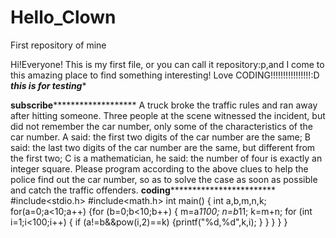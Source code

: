 # Hello_Clown
First repository of mine

Hi!Everyone!
This is my first file, or you can call it repository:p,and I come to this amazing place to find something interesting!
Love CODING!!!!!!!!!!!!!!!!:D
***********this is for testing************

******************************************subscribe*************************************************************
A truck broke the traffic rules and ran away after hitting someone. Three people at the scene witnessed the incident, but did not remember the car number, only some of the characteristics of the car number. A said: the first two digits of the car number are the same; B said: the last two digits of the car number are the same, but different from the first two; C is a mathematician, he said: the number of four is exactly an integer square. Please program according to the above clues to help the police find out the car number, so as to solve the case as soon as possible and catch the traffic offenders.
******************************************coding******************************************************************
#include<stdio.h>
#include<math.h>
int main()
{
	int a,b,m,n,k;
	for(a=0;a<10;a++)
		{for (b=0;b<10;b++)
		{	m=a*1100;
			n=b*11;
			k=m+n;
			for (int i=1;i<100;i++)
			{
			if (a!=b&&pow(i,2)==k)
			{printf("%d,%d",k,i);
			}
         } 
		 }
         } 
 } 
